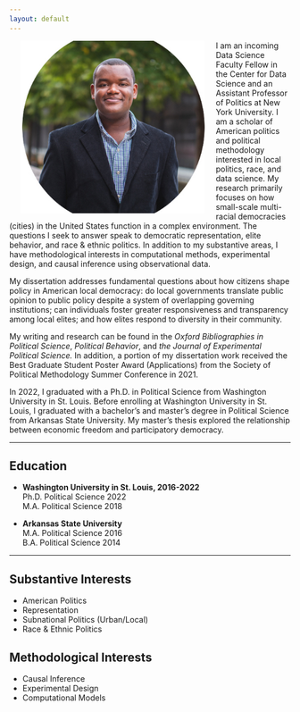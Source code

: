 ```yaml
---
layout: default
---
```


<img align="left" src="assets/moy.jpg" hspace="20"  width="330" height="309" >
I am an incoming Data Science Faculty Fellow in the Center for Data Science and an Assistant Professor of Politics at New York University.  I am a scholar of American politics and political methodology interested in local politics, race, and data science. My research primarily focuses on how small-scale multi-racial democracies (cities) in the United States function in a complex environment. 
The questions I seek to answer speak to democratic representation, elite behavior, and race & ethnic politics. In addition to my substantive areas, I have methodological interests in computational methods, experimental design, and causal inference using observational data. 

My dissertation addresses fundamental questions about how citizens shape policy in American local democracy: do local governments translate public opinion to public policy despite a system of overlapping governing institutions; can individuals foster greater responsiveness and transparency among local elites; and how elites respond to diversity in their community.

My writing and research can be found in the *Oxford Bibliographies in Political Science*, *Political Behavior*, and *the Journal of Experimental Political Science.* In addition, a portion of my dissertation work received the Best Graduate Student Poster Award (Applications) from the Society of Political Methodology Summer Conference in 2021.  

In 2022, I graduated with a Ph.D. in Political Science from Washington University in St. Louis. Before enrolling at Washington University in St. Louis, I graduated with a bachelor’s and master’s degree in Political Science from Arkansas State University. My master’s thesis explored the relationship between economic freedom and participatory democracy.  


---

## Education
* **Washington University in St. Louis,  2016-2022** <br>
  Ph.D. Political Science 2022 <br>
  M.A. Political Science 2018 <br>

* **Arkansas State University** <br>
  M.A. Political Science 2016 <br>
  B.A. Political Science 2014

---

## Substantive Interests
* American Politics
* Representation
* Subnational Politics (Urban/Local)
* Race & Ethnic Politics

## Methodological Interests
* Causal Inference
* Experimental Design
* Computational Models



